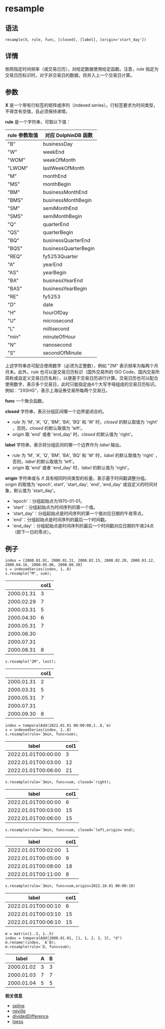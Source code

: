 # resample

## 语法

`resample(X, rule, func, [closed], [label],
[origin='start_day'])`

## 详情

依照指定时间频率（或交易日历），对给定数据使用给定函数。注意，*rule*
指定为交易日历标识时，对于非交易日的数据，将并入上一个交易日计算。

## 参数

**X** 是一个带有行标签的矩阵或序列（indexed series）。行标签要求为时间类型，不得含有空值，且必须保持递增。

**rule** 是一个字符串，可取以下值：

| rule 参数取值 | 对应 DolphinDB 函数 |
| --- | --- |
| "B" | businessDay |
| "W" | weekEnd |
| "WOM" | weekOfMonth |
| "LWOM" | lastWeekOfMonth |
| "M" | monthEnd |
| "MS" | monthBegin |
| "BM" | businessMonthEnd |
| "BMS" | businessMonthBegin |
| "SM" | semiMonthEnd |
| "SMS" | semiMonthBegin |
| "Q" | quarterEnd |
| "QS" | quarterBegin |
| "BQ" | businessQuarterEnd |
| "BQS" | businessQuarterBegin |
| "REQ" | fy5253Quarter |
| "A" | yearEnd |
| "AS" | yearBegin |
| "BA" | businessYearEnd |
| "BAS" | businessYearBegin |
| "RE" | fy5253 |
| "D" | date |
| "H" | hourOfDay |
| "U" | microsecond |
| "L" | millisecond |
| "min" | minuteOfHour |
| "N" | nanosecond |
| "S" | secondOfMinute |

上述字符串亦可配合使用数字（必须为正整数），例如 "2M" 表示频率为每两个月月末。此外，*rule*
也可以是交易日历标识（国外交易所的 ISO
Code、国内交易所简称或自定义交易日历名称），以便基于交易日历进行计算。交易日历也可以配合使用数字，表示多个交易日，此时只能指定由4个大写字母组成的交易日历标识。例如：“2XSHG”，表示上海证券交易所每两个交易日。

**func** 一个聚合函数。

**closed** 字符串，表示分组区间哪一个边界是闭合的。

* *rule* 为 'M', 'A', 'Q', 'BM', 'BA', 'BQ' 和 'W'
  时，*closed* 的默认取值为 'right' ，否则，*closed* 的默认取值为 'left'。
* *origin* 取 'end' 或者 'end\_day' 时，*closed*
  的默认值为 'right'。

**label** 字符串，表示将分组区间的哪一个边界作为 *label* 输出。

* *rule* 为 'M', 'A', 'Q', 'BM', 'BA', 'BQ' 和 'W'
  时，*label* 的默认取值为 'right' ，否则，*label* 的默认取值为 'left'。
* *origin* 取 'end' 或者 'end\_day' 时，*label*
  的默认值为 'right'。

**origin** 字符串或与 *X* 具有相同时间类型的标量，表示基于时间戳调整分组。*origin*
的取值为 'epoch', start', 'start\_day', 'end', 'end\_day' 或自定义的时间对象，默认值为 'start\_day'。

* 'epoch'：分组起始点为1970-01-01。
* 'start'：分组起始点为时间序列的第一个值。
* 'start\_day'：分组起始点是时间序列的第一个值对应日期的午夜零点。
* 'end'：分组起始点是时间序列的最后一个时间戳。
* 'end\_day'：分组起始点是时间序列的最后一个时间戳对应日期的午夜24点（即下一日的零点）。

## 例子

```
index = [2000.01.01, 2000.01.31, 2000.02.15, 2000.02.20, 2000.03.12, 2000.04.16, 2000.05.06, 2000.08.30]
s = indexedSeries(index, 1..8)
s.resample("M", sum);
```

|  | col1 |
| --- | --- |
| 2000.01.31 | 3 |
| 2000.02.29 | 7 |
| 2000.03.31 | 5 |
| 2000.04.30 | 6 |
| 2000.05.31 | 7 |
| 2000.06.30 |  |
| 2000.07.31 |  |
| 2000.08.31 | 8 |

```
s.resample("2M", last);
```

|  | col1 |
| --- | --- |
| 2000.01.31 | 2 |
| 2000.03.31 | 5 |
| 2000.05.31 | 7 |
| 2000.07.31 |  |
| 2000.09.30 | 8 |

```
index = temporalAdd(2022.01.01 00:00:00,1..8,`m)
s = indexedSeries(index, 1..8)
s.resample(rule=`3min, func=sum);
```

| label | col1 |
| --- | --- |
| 2022.01.01T00:00:00 | 3 |
| 2022.01.01T00:03:00 | 12 |
| 2022.01.01T00:06:00 | 21 |

```
s.resample(rule=`3min, func=sum, closed=`right);
```

| label | col1 |
| --- | --- |
| 2022.01.01T00:00:00 | 6 |
| 2022.01.01T00:03:00 | 15 |
| 2022.01.01T00:06:00 | 15 |

```
s.resample(rule=`3min, func=sum, closed=`left,origin=`end);
```

| label | col1 |
| --- | --- |
| 2022.01.01T00:02:00 | 1 |
| 2022.01.01T00:05:00 | 9 |
| 2022.01.01T00:08:00 | 18 |
| 2022.01.01T00:11:00 | 8 |

```
s.resample(rule=`3min, func=sum,origin=2022.10.01 00:00:10)
```

| label | col1 |
| --- | --- |
| 2022.01.01T00:00:10 | 6 |
| 2022.01.01T00:03:10 | 15 |
| 2022.01.01T00:06:10 | 15 |

```
m = matrix(1..5, 1..5)
index = temporalAdd(2000.01.01, [1, 1, 2, 2, 3], "d")
m.rename!(index, `A`B);
m.resample(rule=`D, func=sum);
```

| label | A | B |
| --- | --- | --- |
| 2000.01.02 | 3 | 3 |
| 2000.01.03 | 7 | 7 |
| 2000.01.04 | 5 | 5 |

**相关信息**

* [spline](../s/spline.html "spline")
* [neville](../n/neville.html "neville")
* [dividedDifference](../d/dividedDifference.html "dividedDifference")
* [loess](../l/loess.html "loess")

